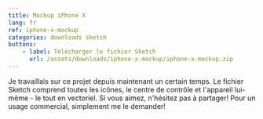 ```yaml
---
title: Mockup iPhone X
lang: fr
ref: iphone-x-mockup
categories: downloads sketch
buttons:
    - label: Télécharger le fichier Sketch
      url: /assets/downloads/iphone-x-mockup/iphone-x-mockup.zip
---
```


Je travaillais sur ce projet depuis maintenant un certain temps. Le fichier Sketch comprend toutes les icônes, le centre de contrôle et l'appareil lui-même - le tout en vectoriel. Si vous aimez, n'hésitez pas à partager! Pour un usage commercial, simplement me le demander!
